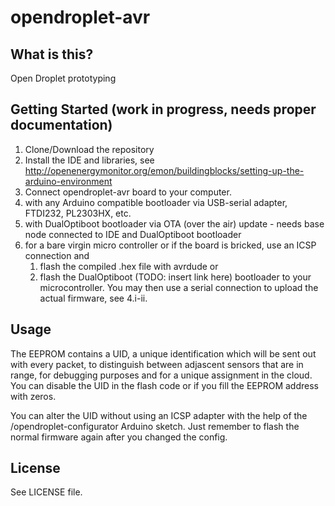 opendroplet-avr
===============

## What is this?
Open Droplet prototyping

## Getting Started (work in progress, needs proper documentation)
1. Clone/Download the repository
2. Install the IDE and libraries, see http://openenergymonitor.org/emon/buildingblocks/setting-up-the-arduino-environment
3. Connect opendroplet-avr board to your computer.
 1. with any Arduino compatible bootloader via USB-serial adapter, FTDI232, PL2303HX, etc.
 2. with DualOptiboot bootloader via OTA (over the air) update - needs base node connected to IDE and DualOptiboot bootloader
 3. for a bare virgin micro controller or if the board is bricked, use an ICSP connection and
    1. flash the compiled .hex file with avrdude or
    2. flash the DualOptiboot (TODO: insert link here) bootloader to your microcontroller. You may then use a serial connection to upload the actual firmware, see 4.i-ii.
   
## Usage

The EEPROM contains a UID, a unique identification which will be sent out with every packet, to distinguish between adjascent sensors that are in range, for debugging purposes and for a unique assignment in the cloud. You can disable the UID in the flash code or if you fill the EEPROM address with zeros.

You can alter the UID without using an ICSP adapter with the help of the /opendroplet-configurator Arduino sketch. Just remember to flash the normal firmware again after you changed the config.

## License
See LICENSE file.
